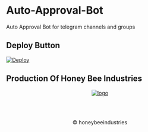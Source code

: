 # Auto-Approval-Bot
Auto Approval Bot for telegram channels and groups


## Deploy Button

[![Deploy](https://www.herokucdn.com/deploy/button.svg)](https://heroku.com/deploy?template=https://github.com/akhilbaiju/Auto-Approval-Bot)

##  Production Of Honey Bee Industries
<p align="center">
  <a href="https://www.t.me/honeybeemovies">
    <img src="https://i.ibb.co/CnFbC9c/st-100x100.png" alt="logo" border="0">
  </a>
</p>
</br>
</br>
<p align="center">
  © honeybeeindustries
</p>
